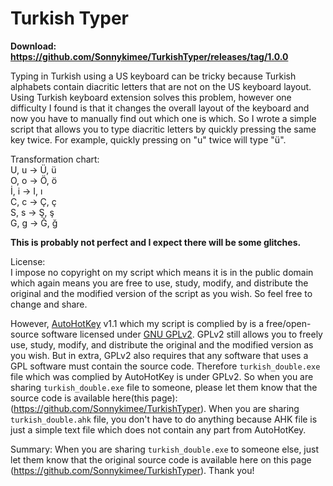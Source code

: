 # Turkish Typer
**Download: https://github.com/Sonnykimee/TurkishTyper/releases/tag/1.0.0**

Typing in Turkish using a US keyboard can be tricky because Turkish alphabets contain diacritic letters that are not on the US keyboard layout. Using Turkish keyboard extension solves this problem, however one difficulty I found is that it changes the overall layout of the keyboard and now you have to manually find out which one is which. So I wrote a simple script that allows you to type diacritic letters by quickly pressing the same key twice. For example, quickly pressing on "u" twice will type "ü".

Transformation chart:<br>
U, u -> Ü, ü<br>
O, o -> Ö, ö<br>
İ, i -> I, ı<br>
C, c -> Ç, ç<br>
S, s -> Ş, ş<br>
G, g -> Ğ, ğ<br>

**This is probably not perfect and I expect there will be some glitches.**

License:<br>
I impose no copyright on my script which means it is in the public domain which again means you are free to use, study, modify, and distribute the original and the modified version of the script as you wish. So feel free to change and share.

However, [AutoHotKey](https://www.autohotkey.com/) v1.1 which my script is complied by is a free/open-source software licensed under [GNU GPLv2](https://www.gnu.org/licenses/old-licenses/gpl-2.0.en.html). GPLv2 still allows you to freely use, study, modify, and distribute the original and the modified version as you wish. But in extra, GPLv2 also requires that any software that uses a GPL software must contain the source code. Therefore `turkish_double.exe` file which was complied by AutoHotKey is under GPLv2. So when you are sharing `turkish_double.exe` file to someone, please let them know that the source code is available here(this page): (https://github.com/Sonnykimee/TurkishTyper). When you are sharing `turkish_double.ahk` file, you don't have to do anything because AHK file is just a simple text file which does not contain any part from AutoHotKey.

Summary: When you are sharing `turkish_double.exe` to someone else, just let them know that the original source code is available here on this page (https://github.com/Sonnykimee/TurkishTyper). Thank you!
